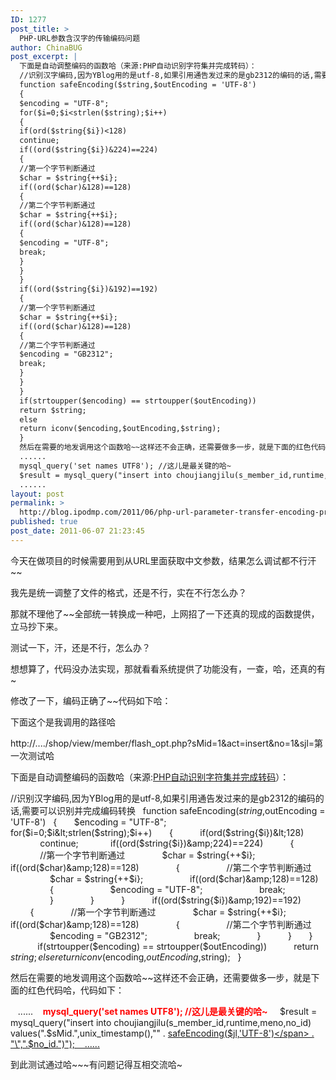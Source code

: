 ```yaml
---
ID: 1277
post_title: >
  PHP-URL参数含汉字的传输编码问题
author: ChinaBUG
post_excerpt: |
  下面是自动调整编码的函数哈（来源:PHP自动识别字符集并完成转码）：
  //识别汉字编码,因为YBlog用的是utf-8,如果引用通告发过来的是gb2312的编码的话,需要可以识别并完成编码转换
  function safeEncoding($string,$outEncoding = 'UTF-8')
  {
  $encoding = "UTF-8";
  for($i=0;$i<strlen($string);$i++)
  {
  if(ord($string{$i})<128)
  continue;
  if((ord($string{$i})&224)==224)
  {
  //第一个字节判断通过
  $char = $string{++$i};
  if((ord($char)&128)==128)
  {
  //第二个字节判断通过
  $char = $string{++$i};
  if((ord($char)&128)==128)
  {
  $encoding = "UTF-8";
  break;
  }
  }
  }
  if((ord($string{$i})&192)==192)
  {
  //第一个字节判断通过
  $char = $string{++$i};
  if((ord($char)&128)==128)
  {
  //第二个字节判断通过
  $encoding = "GB2312";
  break;
  }
  }
  }
  if(strtoupper($encoding) == strtoupper($outEncoding))
  return $string;
  else
  return iconv($encoding,$outEncoding,$string);
  }
  然后在需要的地发调用这个函数哈~~这样还不会正确，还需要做多一步，就是下面的红色代码哈，代码如下：
  ......
  mysql_query('set names UTF8'); //这儿是最关键的哈~
  $result = mysql_query("insert into choujiangjilu(s_member_id,runtime,meno,no_id) values(".$sMid.",unix_timestamp(),\"" . safeEncoding($jl,'UTF-8') . "\",".$no_id.")");
  ......
layout: post
permalink: >
  http://blog.ipodmp.com/2011/06/php-url-parameter-transfer-encoding-problem-with-chinese-characters.html
published: true
post_date: 2011-06-07 21:23:45
---
```

今天在做项目的时候需要用到从URL里面获取中文参数，结果怎么调试都不行汗~~

我先是统一调整了文件的格式，还是不行，实在不行怎么办？

那就不理他了~~全部统一转换成一种吧，上网招了一下还真的现成的函数提供，立马抄下来。

测试一下，汗，还是不行，怎么办？

想想算了，代码没办法实现，那就看看系统提供了功能没有，一查，哈，还真的有~

修改了一下，编码正确了~~代码如下哈：

下面这个是我调用的路径哈

http://..../shop/view/member/flash_opt.php?sMid=1&amp;act=insert&amp;no=1&amp;sjl=第一次测试哈

下面是自动调整编码的函数哈（来源:<a href="http://www.yhustc.com/PHP%E8%BD%AC%E7%A0%81%E5%87%BD%E6%95%B0.html" target="_blank">PHP自动识别字符集并完成转码</a>）：

//识别汉字编码,因为YBlog用的是utf-8,如果引用通告发过来的是gb2312的编码的话,需要可以识别并完成编码转换  
function safeEncoding($string,$outEncoding = 'UTF-8')  
{  
    $encoding = "UTF-8";  
    for($i=0;$i&lt;strlen($string);$i++)  
    {  
        if(ord($string{$i})&lt;128)  
            continue;  
 
        if((ord($string{$i})&amp;224)==224)  
        {  
            //第一个字节判断通过  
            $char = $string{++$i};  
            if((ord($char)&amp;128)==128)  
            {  
                //第二个字节判断通过  
                $char = $string{++$i};  
                if((ord($char)&amp;128)==128)  
                {  
                    $encoding = "UTF-8";  
                    break;  
                }  
            }  
        }  
        if((ord($string{$i})&amp;192)==192)  
        {  
            //第一个字节判断通过  
            $char = $string{++$i};  
            if((ord($char)&amp;128)==128)  
            {  
                //第二个字节判断通过  
                $encoding = "GB2312";  
                break;  
            }  
        }  
    }  
      
    if(strtoupper($encoding) == strtoupper($outEncoding))  
        return $string;  
    else 
        return iconv($encoding,$outEncoding,$string);  
}

然后在需要的地发调用这个函数哈~~这样还不会正确，还需要做多一步，就是下面的红色代码哈，代码如下：

   ......
   <strong><span style="color: #ff0000;">mysql_query('set names UTF8'); //这儿是最关键的哈~</span></strong>
    $result = mysql_query("insert into choujiangjilu(s_member_id,runtime,meno,no_id) values(".$sMid.",unix_timestamp(),\"" . <span style="text-decoration: underline;">safeEncoding($jl,'UTF-8')</span> . "\",".$no_id.")");
   ......

到此测试通过哈~~~有问题记得互相交流哈~